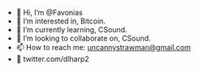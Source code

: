 - 👋 Hi, I’m @Favonias
- 👀 I’m interested in, Bitcoin.
- 🌱 I’m currently learning, CSound.
- 💞️ I’m looking to collaborate on, CSound.
- 📫 How to reach me: uncannystrawman@gmail.com
- 🐓 twitter.com/dlharp2

<!---
Favonias/Favonias is a ✨ special ✨ repository, because his `README.md` (this file) appears on his GitHub profile.
You can click the Preview link to take a look at his changes.
--->
